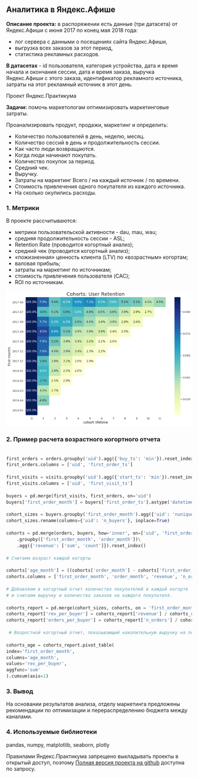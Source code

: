 ## Аналитика в Яндекс.Афише

**Описание проекта:** в распоряжении есть данные (три датасета) от Яндекс.Афиши с июня 2017 по конец мая 2018 года:
- лог сервера с данными о посещениях сайта Яндекс.Афиши,
- выгрузка всех заказов за этот период,
- статистика рекламных расходов.

**В датасетах** - id пользователя, категория устройства, дата и время начала и окончания сессии, дата и время заказа, выручка Яндекс.Афиши с этого заказа, идентификатор рекламного источника, затраты на этот рекламный источник в этот день.

Проект Яндекс.Практикума

**Задачи:** помочь маркетологам оптимизировать маркетинговые затраты. 

Проанализировать продукт, продажи, маркетинг и определить: 
- Количество пользователей в день, неделю, месяц.
- Количество сессий в день и продолжительность сессии.
- Как часто люди возвращаются.
- Когда люди начинают покупать.
- Количество покупок за период.
- Средний чек.
- Выручку. 
- Затраты на маркетинг Всего / на каждый источник / по времени.
- Стоимость привлечения одного покупателя из каждого источника.
- На сколько окупились расходы.

### 1. Метрики

 В проекте рассчитываются:
 - метрики пользовательской активности - dau, mau, wau;
 - средняя продолжительность сессии - ASL;
 - Retention Rate (проводится когортный анализ);
 - средний чек (проводится когортный анализ);
 - «пожизненная» ценность клиента (LTV) по «возрастным» когортам;
 - валовая прибыль;
 - затраты на маркетинг по источникам;
 - стоимость привлечения пользователя (CAC);
 - ROI по источникам.

<img src="images/rr_heatmap.png?raw=true"/>

### 2. Пример расчета возрастного когортного отчета

```python

first_orders = orders.groupby('uid').agg({'buy_ts': 'min'}).reset_index()
first_orders.columns = ['uid', 'first_order_ts']

first_visits = visits.groupby('uid').agg({'start_ts': 'min'}).reset_index()
first_visits.columns = ['uid', 'first_visit_ts']

buyers = pd.merge(first_visits, first_orders, on='uid')
buyers['first_order_month'] = buyers['first_order_ts'].astype('datetime64[M]')

cohort_sizes = buyers.groupby('first_order_month').agg({'uid': 'nunique'}).reset_index()
cohort_sizes.rename(columns={'uid': 'n_buyers'}, inplace=True)

cohorts = pd.merge(orders, buyers, how='inner', on=['uid', 'first_order_month'])\
    .groupby(['first_order_month', 'order_month'])\
    .agg({'revenue': ['sum', 'count']}).reset_index()
    
# Считаем возраст каждой когорты

cohorts['age_month'] = ((cohorts['order_month'] - cohorts['first_order_month']) / np.timedelta64(1,'M')).round()
cohorts.columns = ['first_order_month', 'order_month', 'revenue', 'n_orders', 'age_month']
    
# Добавляем в когортный отчет количество покупателей в каждой когорте 
# и считаем выручку и количество заказов на каждого покупателя.

cohorts_report = pd.merge(cohort_sizes, cohorts, on = 'first_order_month')
cohorts_report['rev_per_buyer'] = cohorts_report['revenue'] / cohorts_report['n_buyers']
cohorts_report['orders_per_buyer'] = cohorts_report['n_orders'] / cohorts_report['n_buyers']

 # Возростной когортный отчет, показывающий накопительную выручку на покупателя

cohorts_age = cohorts_report.pivot_table(
index='first_order_month', 
columns='age_month', 
values='rev_per_buyer', 
aggfunc='sum'
).cumsum(axis=1)

```

### 3. Вывод

На основании результатов анализа, отделу маркетинга предложены рекомендации по оптимизации и перераспределению бюджета между каналами.

### 4. Используемые библиотеки

pandas, numpy, matplotlib, seaborn, plotly

Правилами Яндекс.Практикума запрещено выкладывать проекты в открытый доступ, поэтому [Полная версия проекта на github](https://github.com/annlucic/yandex_praktikum/blob/master/ab_testing.ipynb) доступна по запросу.

